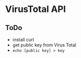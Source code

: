 # VirusTotal API
## ToDo
- install curl
- get public key from Virus Total
- `echo [public key] > key`
